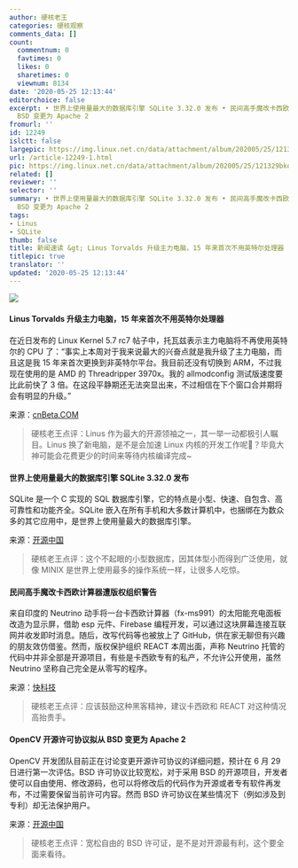 ```yaml
---
author: 硬核老王
categories: 硬核观察
comments_data: []
count:
  commentnum: 0
  favtimes: 0
  likes: 0
  sharetimes: 0
  viewnum: 8134
date: '2020-05-25 12:13:44'
editorchoice: false
excerpt: • 世界上使用量最大的数据库引擎 SQLite 3.32.0 发布 • 民间高手魔改卡西欧计算器遭版权组织警告 • OpenCV 开源许可协议拟从
  BSD 变更为 Apache 2
fromurl: ''
id: 12249
islctt: false
largepic: https://img.linux.net.cn/data/attachment/album/202005/25/121329bkoh0h802sq080k5.jpg
url: /article-12249-1.html
pic: https://img.linux.net.cn/data/attachment/album/202005/25/121329bkoh0h802sq080k5.jpg.thumb.jpg
related: []
reviewer: ''
selector: ''
summary: • 世界上使用量最大的数据库引擎 SQLite 3.32.0 发布 • 民间高手魔改卡西欧计算器遭版权组织警告 • OpenCV 开源许可协议拟从
  BSD 变更为 Apache 2
tags:
- Linus
- SQLite
thumb: false
title: 新闻速读 &gt; Linus Torvalds 升级主力电脑，15 年来首次不用英特尔处理器
titlepic: true
translator: ''
updated: '2020-05-25 12:13:44'
---
```


![](/data/attachment/album/202005/25/121329bkoh0h802sq080k5.jpg)


#### Linus Torvalds 升级主力电脑，15 年来首次不用英特尔处理器


在近日发布的 Linux Kernel 5.7 rc7 帖子中，托瓦兹表示主力电脑将不再使用英特尔的 CPU 了：“事实上本周对于我来说最大的兴奋点就是我升级了主力电脑，而且这是我 15 年来首次更换到非英特尔平台。我目前还没有切换到 ARM，不过我现在使用的是 AMD 的 Threadripper 3970x。我的 allmodconfig 测试版速度要比此前快了 3 倍。在这段平静期还无法突显出来，不过相信在下个窗口合并期将会有明显的升级。”


来源：[cnBeta.COM](https://www.cnbeta.com/articles/tech/982945.htm)



> 
> 硬核老王点评：Linus 作为最大的开源领袖之一，其一举一动都极引人瞩目。Linus 换了新电脑，是不是会加速 Linux 内核的开发工作呢？毕竟大神可能会花费更少的时间来等待内核编译完成~
> 
> 
> 


#### 世界上使用量最大的数据库引擎 SQLite 3.32.0 发布


SQLite 是一个 C 实现的 SQL 数据库引擎，它的特点是小型、快速、自包含、高可靠性和功能齐全。SQLite 嵌入在所有手机和大多数计算机中，也捆绑在为数众多的其它应用中，是世界上使用量最大的数据库引擎。


来源：[开源中国](http://www.oschina.net/)



> 
> 硬核老王点评：这个不起眼的小型数据库，因其体型小而得到广泛使用，就像 MINIX 是世界上使用最多的操作系统一样，让很多人吃惊。
> 
> 
> 


#### 民间高手魔改卡西欧计算器遭版权组织警告


来自印度的 Neutrino 动手将一台卡西欧计算器（fx-ms991）的太阳能充电面板改造为显示屏，借助 esp 元件、Firebase 编程开发，可以通过这块屏幕连接互联网并收发即时消息。随后，改写代码等也被放上了 GitHub，供在家无聊但有兴趣的朋友效仿借鉴。然而，版权保护组织 REACT 本周出面，声称 Neutrino 托管的代码中并非全部是开源项目，有些是卡西欧专有的私产，不允许公开使用，虽然 Neutrino 坚称自己完全是从零写的程序。


来源：[快科技](https://www.cnbeta.com/articles/tech/982723.htm)



> 
> 硬核老王点评：应该鼓励这种黑客精神，建议卡西欧和 REACT 对这种情况高抬贵手。
> 
> 
> 


#### OpenCV 开源许可协议拟从 BSD 变更为 Apache 2


OpenCV 开发团队目前正在讨论变更开源许可协议的详细问题，预计在 6 月 29 日进行第一次评估。BSD 许可协议比较宽松，对于采用 BSD 的开源项目，开发者使可以自由使用、修改源码，也可以将修改后的代码作为开源或者专有软件再发布，不过需要保留当前许可内容。然而 BSD 许可协议在某些情况下（例如涉及到专利）却无法保护用户。


来源：[开源中国](https://www.oschina.net/news/115902/opencv-license-apache2-changing)



> 
> 硬核老王点评：宽松自由的 BSD 许可证，是不是对开源最有利，这个要全面来看待。
> 
> 
>